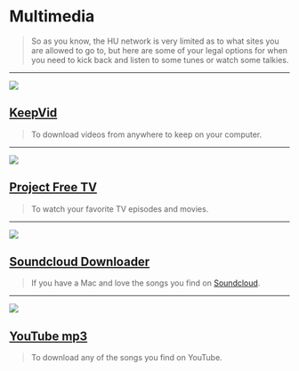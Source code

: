# Multimedia

> So as you know, the HU network is very limited as to what sites you are allowed to go to, but here are some of your legal options for when you need to kick back and listen to some tunes or watch some talkies.

---

![](https://huacm.files.wordpress.com/2015/04/keep-vid.png)

## [KeepVid](http://keepvid.com)

> To download videos from anywhere to keep on your computer.

---

![](http://cdn.projectfreetv.ch/wp-content/uploads/2014/10/projectfree4.gif)

## [Project Free TV](http://www.free-tv-video-online.info/)

> To watch your favorite TV episodes and movies.

---

![](http://black-burn.ch/scd/img/scd_logo.png)

## [Soundcloud Downloader](http://www.macupdate.com/app/mac/39855/soundcloud-downloader)

> If you have a Mac and love the songs you find on [Soundcloud](http://soundcloud.com).

---

![](http://www.youtube-mp3.org/logo.gif)

## [YouTube mp3](http://www.youtube-mp3.org/)

> To download any of the songs you find on YouTube.
